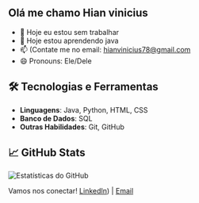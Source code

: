 ## Olá me chamo Hian vinicius
- 🔭 Hoje eu estou sem trabalhar
- 🌱 Hoje estou aprendendo java
- 📫 (Contate me no email: hianvinicius78@gmail.com
- 😄 Pronouns: Ele/Dele

## 🛠️ Tecnologias e Ferramentas
- **Linguagens**: Java, Python, HTML, CSS
- **Banco de Dados**: SQL
- **Outras Habilidades**: Git, GitHub

## 📈 GitHub Stats
![Estatísticas do GitHub](https://github-readme-stats.vercel.app/api?username=Hian&show_icons=true&theme=radical)

Vamos nos conectar! [LinkedIn](https://www.linkedin.com/in/hian-adolfo-2510672ba/)) | [Email](mailto:hianvinicius78@gmail.com)
